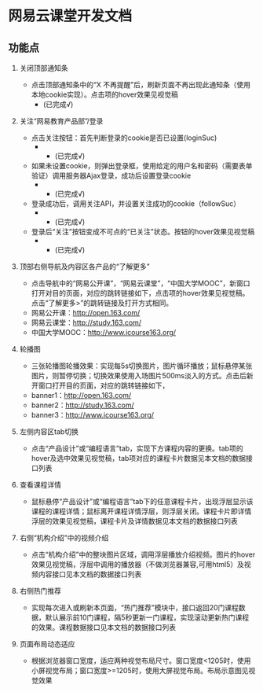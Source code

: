 # 网易云课堂开发文档

## 功能点

1. 关闭顶部通知条
    + 点击顶部通知条中的“X 不再提醒”后，刷新页面不再出现此通知条（使用本地cookie实现）。点击项的hover效果见视觉稿
        - (已完成√)

2. 关注“网易教育产品部”/登录
    + 点击关注按钮：首先判断登录的cookie是否已设置(loginSuc)
        *  - (已完成√)
    + 如果未设置cookie，则弹出登录框，使用给定的用户名和密码（需要表单验证）调用服务器Ajax登录，成功后设置登录cookie
        *  - (已完成√)
    + 登录成功后，调用关注API，并设置关注成功的cookie（followSuc）
        *  - (已完成√)
    + 登录后“关注”按钮变成不可点的“已关注”状态。按钮的hover效果见视觉稿
        *  - (已完成√)

3. 顶部右侧导航及内容区各产品的“了解更多”
    + 点击导航中的“网易公开课”，“网易云课堂”，“中国大学MOOC”，新窗口打开对目的页面，对应的跳转链接如下，点击项的hover效果见视觉稿。点击“了解更多>”的跳转链接及打开方式相同。
    + 网易公开课：http://open.163.com/
    + 网易云课堂：http://study.163.com/
    + 中国大学MOOC：http://www.icourse163.org/

4. 轮播图
    + 三张轮播图轮播效果：实现每5s切换图片，图片循环播放；鼠标悬停某张图片，则暂停切换；切换效果使用入场图片500ms淡入的方式。点击后新开窗口打开目的页面，对应的跳转链接如下，
    + banner1：http://open.163.com/
    + banner2：http://study.163.com/
    + banner3：http://www.icourse163.org/

5. 左侧内容区tab切换
    + 点击“产品设计”或“编程语言”tab，实现下方课程内容的更换。tab项的hover及选中效果见视觉稿，tab项对应的课程卡片数据见本文档的数据接口列表

6. 查看课程详情
    + 鼠标悬停“产品设计”或“编程语言”tab下的任意课程卡片，出现浮层显示该课程的课程详情；鼠标离开课程详情浮层，则浮层关闭。课程卡片即详情浮层的效果见视觉稿，课程卡片及详情数据见本文档的数据接口列表

7. 右侧“机构介绍”中的视频介绍
    + 点击“机构介绍”中的整块图片区域，调用浮层播放介绍视频。图片的hover效果见视觉稿，浮层中调用的播放器（不做浏览器兼容,可用html5）及视频内容接口见本文档的数据接口列表

8. 右侧热门推荐
    + 实现每次进入或刷新本页面，“热门推荐”模块中，接口返回20门课程数据，默认展示前10门课程，隔5秒更新一门课程，实现滚动更新热门课程的效果。课程数据接口见本文档的数据接口列表

9. 页面布局动态适应
    + 根据浏览器窗口宽度，适应两种视觉布局尺寸。窗口宽度<1205时，使用小屏视觉布局；窗口宽度>=1205时，使用大屏视觉布局。布局示意图见视觉效果
